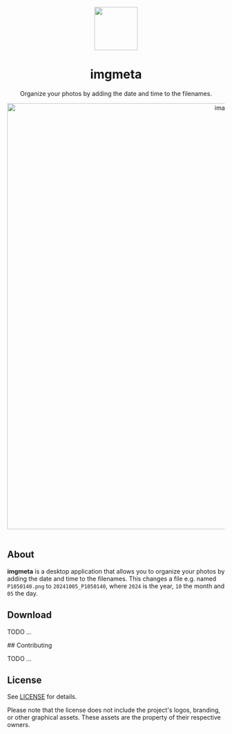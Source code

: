 <p align="center">
    <div align="center">
        <img src="electron/src/renderer/src/assets/images/AppLogo.png" height="100px">
    </div>
    <h1 align="center">imgmeta</h1>
    <p align="center">
        Organize your photos by adding the date and time to the filenames.
    </p>
</p>


<div align="center">
    <img width="986" alt="image" src="https://github.com/user-attachments/assets/2e8e46d3-1ca2-4cb8-b499-4db7ecc88c26">
</div>

<br>

## About
**imgmeta** is a desktop application that allows you to organize your photos by adding the date and time
to the filenames. This changes a file e.g. named `P1050140.png` to `20241005_P1050140`, where `2024` is the year, 
`10` the month and `05` the day.

## Download
TODO ...

## Contributing

TODO ...

## License

See [LICENSE](./LICENSE) for details.

Please note that the license does not include the project's logos, branding, or other graphical assets. 
These assets are the property of their respective owners.
